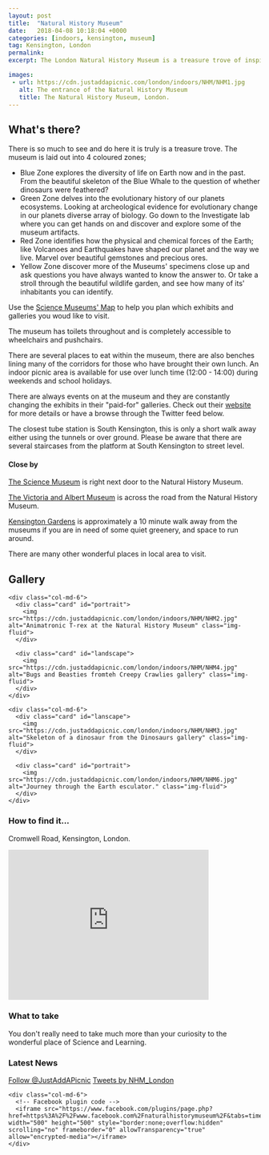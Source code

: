 ```yaml
---
layout: post
title:  "Natural History Museum"
date:   2018-04-08 10:18:04 +0000
categories: [indoors, kensington, museum]
tag: Kensington, London
permalink: 
excerpt: The London Natural History Museum is a treasure trove of inspirational scientific knowledge and artifacts.  Covering topics from the creation of the Earth to the reign of the dinsoaurs to present day flora and fauna.

images: 
 - url: https://cdn.justaddapicnic.com/london/indoors/NHM/NHM1.jpg
   alt: The entrance of the Natural History Museum
   title: The Natural History Museum, London.
---
```


## What's there?
There is so much to see and do here it is truly is a treasure trove.  The museum is laid out into 4 coloured zones; 

* Blue Zone explores the diversity of life on Earth now and in the past. From the beautiful skeleton of the Blue Whale to the question of whether dinosaurs were feathered?
* Green Zone delves into the evolutionary history of our planets ecosystems. Looking at archeological evidence for evolutionary change in our planets diverse array of biology.  Go down to the Investigate lab where you can get hands on and discover and explore some of the museum artifacts.
* Red Zone identifies how the physical and chemical forces of the Earth; like Volcanoes and Earthquakes have shaped our planet and the way we live.  Marvel over beautiful gemstones and precious ores.
* Yellow Zone discover more of the Museums' specimens close up and ask questions you have always wanted to know the answer to. Or take a stroll through the beautiful wildlife garden, and see how many of its' inhabitants you can identify.

Use the [Science Museums' Map](http://www.nhm.ac.uk/visit/galleries-and-museum-map.html) to help you plan which exhibits and galleries you woud like to visit.

The museum has toilets throughout and is completely accessible to wheelchairs and pushchairs.

There are several places to eat within the museum, there are also benches lining many of the corridors for those who have brought their own lunch.  An indoor picnic area is available for use over lunch time (12:00 - 14:00) during weekends and school holidays.

There are always events on at the museum and they are constantly changing the exhibits in their "paid-for" galleries.  Check out their [website](http://www.nhm.ac.uk/visit/whats-on.html) for more details or have a browse through the Twitter feed below.

The closest tube station is South Kensington, this is only a short walk away either using the tunnels or over ground.  Please be aware that there are several staircases from the platform at South Kensington to street level.

#### Close by
[The Science Museum](https://www.sciencemuseum.org.uk/) is right next door to the Natural History Museum.

[The Victoria and Albert Museum](https://www.vam.ac.uk/) is across the road from the Natural History Museum.

[Kensington Gardens](https://www.royalparks.org.uk/parks/kensington-gardens) is approximately a 10 minute walk away from the museums if you are in need of some quiet greenery, and space to run around.

There are many other wonderful places in local area to visit.

## Gallery

<div class="container">

  <div class="row">

    <div class="col-md-6">
      <div class="card" id="portrait">
        <img src="https://cdn.justaddapicnic.com/london/indoors/NHM/NHM2.jpg" alt="Animatronic T-rex at the Natural History Museum" class="img-fluid">
      </div>

      <div class="card" id="landscape">
        <img src="https://cdn.justaddapicnic.com/london/indoors/NHM/NHM4.jpg" alt="Bugs and Beasties fromteh Creepy Crawlies gallery" class="img-fluid">
      </div>  
    </div>

    <div class="col-md-6">
      <div class="card" id="lanscape">
        <img src="https://cdn.justaddapicnic.com/london/indoors/NHM/NHM3.jpg" alt="Skeleton of a dinosaur from the Dinosaurs gallery" class="img-fluid">
      </div>

      <div class="card" id="portrait">
        <img src="https://cdn.justaddapicnic.com/london/indoors/NHM/NHM6.jpg" alt="Journey through the Earth esculator." class="img-fluid">
      </div>
    </div>

    

  </div>      
</div>


### How to find it...

Cromwell Road, Kensington, London.

<iframe src="https://www.google.com/maps/embed?pb=!1m18!1m12!1m3!1d4967.798281086944!2d-0.18073920227239226!3d51.49671831940494!2m3!1f0!2f0!3f0!3m2!1i1024!2i768!4f13.1!3m3!1m2!1s0x48760542e6182f3f%3A0x7bb7e385c39764c4!2sNatural+History+Museum!5e0!3m2!1sen!2suk!4v1523222081334" width="400" height="300" frameborder="0" style="border:0" allowfullscreen></iframe>

### What to take
You don't really need to take much more than your curiosity to the wonderful place of Science and Learning.

### Latest News

<div class="container">
  <div class="row">
    <div class="col-md-6">
      <!-- Follow JAAP on Twitter -->
      <a href="https://twitter.com/JustAddAPicnic?ref_src=twsrc%5Etfw" class="twitter-follow-button" data-show-count="false">Follow @JustAddAPicnic</a><script async src="https://platform.twitter.com/widgets.js" charset="utf-8"></script>
      <!-- Twitter plugin code -->
      <a class="twitter-timeline" href="https://twitter.com/NHM_London?ref_src=twsrc%5Etfw">Tweets by NHM_London</a> <script async src="https://platform.twitter.com/widgets.js" charset="utf-8"></script>
    </div>
  
    <div class="col-md-6">
      <!-- Facebook plugin code -->
      <iframe src="https://www.facebook.com/plugins/page.php?href=https%3A%2F%2Fwww.facebook.com%2Fnaturalhistorymuseum%2F&tabs=timeline&width=500&height=500&small_header=true&adapt_container_width=true&hide_cover=false&show_facepile=true&appId" width="500" height="500" style="border:none;overflow:hidden" scrolling="no" frameborder="0" allowTransparency="true" allow="encrypted-media"></iframe>
    </div>
  </div>
</div>

